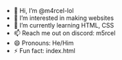 - 👋 Hi, I’m @m4rcel-lol
- 👀 I’m interested in making websites
- 🌱 I’m currently learning HTML, CSS
- 📫 Reach me out on discord: m5rcel
- 😄 Pronouns: He/Him
- ⚡ Fun fact: index.html

<!---
m4rcel-lol/m4rcel-lol is a ✨ special ✨ repository because its `README.md` (this file) appears on your GitHub profile.
You can click the Preview link to take a look at your changes.
--->
